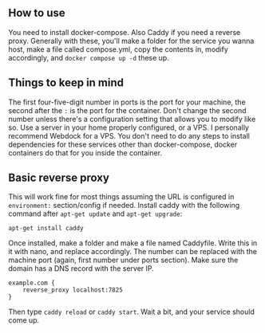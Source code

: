 ## How to use
You need to install docker-compose. Also Caddy if you need a reverse proxy.
Generally with these, you'll make a folder for the service you wanna host, make a file called compose.yml, copy the contents in, modify accordingly, and `docker compose up -d` these up.
## Things to keep in mind
The first four-five-digit number in ports is the port for your machine, the second after the `:` is the port for the container. Don't change the second number unless there's a configuration setting that allows you to modify like so.
Use a server in your home properly configured, or a VPS. I personally recommend Webdock for a VPS.
You don't need to do any steps to install dependencies for these services other than docker-compose, docker containers do that for you inside the container.
## Basic reverse proxy
This will work fine for most things assuming the URL is configured in `environment:` section/config if needed.
Install caddy with the following command after `apt-get update` and `apt-get upgrade`:
```
apt-get install caddy
```
Once installed, make a folder and make a file named Caddyfile. Write this in it with nano, and replace accordingly. The number can be replaced with the machine port (again, first number under ports section).
Make sure the domain has a DNS record with the server IP.
```
example.com {
    reverse_proxy localhost:7825
}
```
Then type `caddy reload` or `caddy start`.
Wait a bit, and your service should come up.